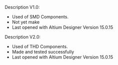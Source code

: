 Description V1.0:
- Used of SMD Components.
- Not yet make
- Last opened with Altium Designer Version 15.0.15

Description V2.0:
- Used of THD Components. 
- Made and tested successfully
- Last opened with Altium Designer Version 15.0.15